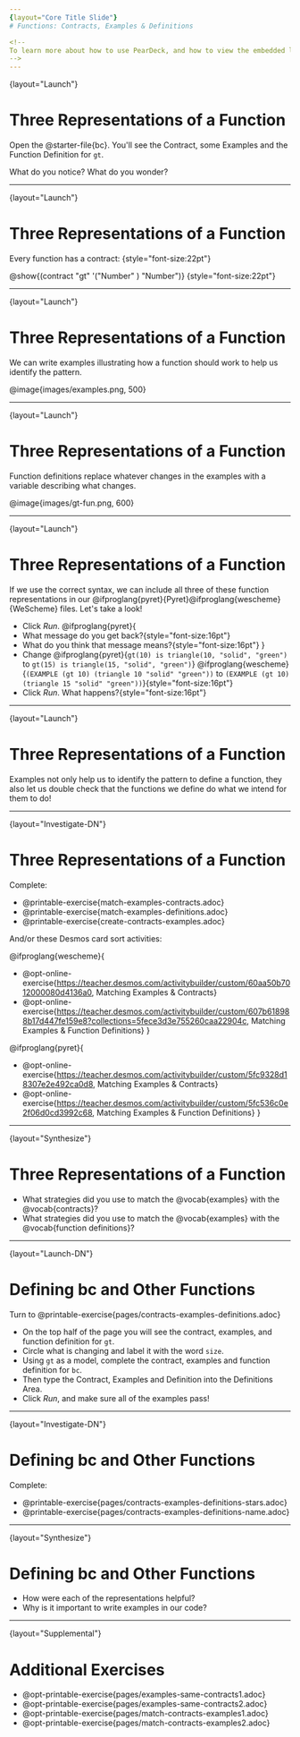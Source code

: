 ```yaml
---
{layout="Core Title Slide"}
# Functions: Contracts, Examples & Definitions

<!--
To learn more about how to use PearDeck, and how to view the embedded links on these slides without going into present mode visit https://help.peardeck.com/en
-->
---
```

{layout="Launch"}
# Three Representations of a Function

Open the @starter-file{bc}. You'll see the Contract, some Examples and the Function Definition for `gt`.

What do you notice? What do you wonder?

---
{layout="Launch"}
# Three Representations of a Function

Every function has a contract: {style="font-size:22pt"}


@show{(contract "gt" '("Number" ) "Number")} {style="font-size:22pt"}

---
{layout="Launch"}
# Three Representations of a Function

We can write examples illustrating how a function should work to help us identify the pattern.


@image{images/examples.png, 500}

---
{layout="Launch"}
# Three Representations of a Function

Function definitions replace whatever changes in the examples with a variable describing what changes.

@image{images/gt-fun.png, 600}

---
{layout="Launch"}
# Three Representations of a Function

If we use the correct syntax, we can include all three of these function representations in our @ifproglang{pyret}{Pyret}@ifproglang{wescheme}{WeScheme} files. Let's take a look!

* Click *Run*.
@ifproglang{pyret}{
* What message do you get back?{style="font-size:16pt"}
* What do you think that message means?{style="font-size:16pt"}
}
* Change @ifproglang{pyret}{`gt(10) is triangle(10, "solid", "green")` to `gt(15) is triangle(15, "solid", "green")`}
@ifproglang{wescheme}{`(EXAMPLE (gt 10) (triangle 10 "solid" "green"))` to `(EXAMPLE (gt 10) (triangle 15 "solid" "green"))`}{style="font-size:16pt"}
* Click *Run*. What happens?{style="font-size:16pt"}

---
{layout="Launch"}
# Three Representations of a Function

Examples not only help us to identify the pattern to define a function, they also let us double check that the functions we define do what we intend for them to do!

<!--
Optional: If students feel confident with the Circles of Evaluation but less confident about typing examples, use @opt-printable-exercise{MappingExamplesWithCoE.adoc} to make the connection explicit.
-->

---
{layout="Investigate-DN"}
# Three Representations of a Function

Complete:

- @printable-exercise{match-examples-contracts.adoc}
- @printable-exercise{match-examples-definitions.adoc}
- @printable-exercise{create-contracts-examples.adoc}

And/or these Desmos card sort activities:

@ifproglang{wescheme}{
- @opt-online-exercise{https://teacher.desmos.com/activitybuilder/custom/60aa50b7012000080d4136a0, Matching Examples & Contracts}
- @opt-online-exercise{https://teacher.desmos.com/activitybuilder/custom/607b618988b17d447fe159e8?collections=5fece3d3e755260caa22904c, Matching Examples & Function Definitions}
}

@ifproglang{pyret}{
- @opt-online-exercise{https://teacher.desmos.com/activitybuilder/custom/5fc9328d18307e2e492ca0d8, Matching Examples & Contracts}
- @opt-online-exercise{https://teacher.desmos.com/activitybuilder/custom/5fc536c0e2f06d0cd3992c68, Matching Examples & Function Definitions}
}


<!--
There are many more materials for students to work with in the Additional Practice section at the end of the lesson!
-->

---
{layout="Synthesize"}
# Three Representations of a Function

- What strategies did you use to match the @vocab{examples} with the @vocab{contracts}?
- What strategies did you use to match the @vocab{examples} with the @vocab{function definitions}?

---
{layout="Launch-DN"}
# Defining bc and Other Functions

Turn to @printable-exercise{pages/contracts-examples-definitions.adoc}

* On the top half of the page you will see the contract, examples, and function definition for `gt`. 
* Circle what is changing and label it with the word `size`. 
* Using `gt` as a model, complete the contract, examples and function definition for `bc`.  
* Then type the Contract, Examples and Definition into the Definitions Area. 
* Click *Run*, and make sure all of the examples pass!

---
{layout="Investigate-DN"}
# Defining bc and Other Functions

Complete:
- @printable-exercise{pages/contracts-examples-definitions-stars.adoc} 
- @printable-exercise{pages/contracts-examples-definitions-name.adoc}

<!--
As students work, walk around the room and make sure that they are circling what changes in the examples and labeling it with a variable name that reflects what it represents.
-->

---
{layout="Synthesize"}
# Defining bc and Other Functions

- How were each of the representations helpful?
- Why is it important to write examples in our code?

---
{layout="Supplemental"}
# Additional Exercises

- @opt-printable-exercise{pages/examples-same-contracts1.adoc}
- @opt-printable-exercise{pages/examples-same-contracts2.adoc}
- @opt-printable-exercise{pages/match-contracts-examples1.adoc}
- @opt-printable-exercise{pages/match-contracts-examples2.adoc}

